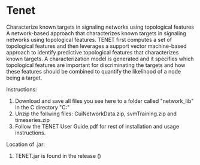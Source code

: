 # Tenet
Characterize known targets in signaling networks using topological features
A network-based approach that characterizes known targets in signaling networks using topological features. TENET first computes a set of topological features and then leverages a support vector machine-based approach to identify predictive topological features that characterizes known targets. A characterization model is generated and it specifies which topological features are important for discriminating the targets and how these features should be combined to quantify the likelihood of a node being a target.

Instructions:
1) Download and save all files you see here to a folder called "network_lib" in the C directory "C:\"
2) Unzip the follwing files: CuiNetworkData.zip, svmTraining.zip and timeseries.zip
3) Follow the TENET User Guide.pdf for rest of installation and usage instructions.

Location of .jar:
1) TENET.jar is found in the release ()
